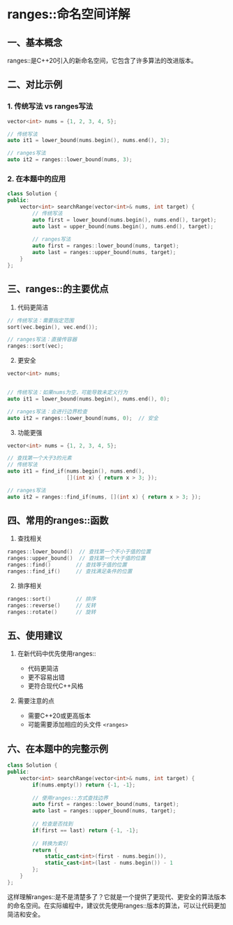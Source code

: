# ranges::命名空间详解

## 一、基本概念

ranges::是C++20引入的新命名空间，它包含了许多算法的改进版本。

## 二、对比示例

### 1. 传统写法 vs ranges写法
```cpp
vector<int> nums = {1, 2, 3, 4, 5};

// 传统写法
auto it1 = lower_bound(nums.begin(), nums.end(), 3);

// ranges写法
auto it2 = ranges::lower_bound(nums, 3);
```

### 2. 在本题中的应用
```cpp
class Solution {
public:
    vector<int> searchRange(vector<int>& nums, int target) {
        // 传统写法
        auto first = lower_bound(nums.begin(), nums.end(), target);
        auto last = upper_bound(nums.begin(), nums.end(), target);
        
        // ranges写法
        auto first = ranges::lower_bound(nums, target);
        auto last = ranges::upper_bound(nums, target);
    }
};
```

## 三、ranges::的主要优点

1. 代码更简洁
```cpp
// 传统写法：需要指定范围
sort(vec.begin(), vec.end());

// ranges写法：直接传容器
ranges::sort(vec);
```

2. 更安全
```cpp
vector<int> nums;


// 传统写法：如果nums为空，可能导致未定义行为
auto it1 = lower_bound(nums.begin(), nums.end(), 0);

// ranges写法：会进行边界检查
auto it2 = ranges::lower_bound(nums, 0);  // 安全
```

3. 功能更强
```cpp
vector<int> nums = {1, 2, 3, 4, 5};

// 查找第一个大于3的元素
// 传统写法
auto it1 = find_if(nums.begin(), nums.end(), 
                   [](int x) { return x > 3; });

// ranges写法
auto it2 = ranges::find_if(nums, [](int x) { return x > 3; });
```

## 四、常用的ranges::函数

1. 查找相关
```cpp
ranges::lower_bound()  // 查找第一个不小于值的位置
ranges::upper_bound()  // 查找第一个大于值的位置
ranges::find()        // 查找等于值的位置
ranges::find_if()     // 查找满足条件的位置
```

2. 排序相关
```cpp
ranges::sort()        // 排序
ranges::reverse()     // 反转
ranges::rotate()      // 旋转
```

## 五、使用建议

1. 在新代码中优先使用ranges::
   - 代码更简洁
   - 更不容易出错
   - 更符合现代C++风格

2. 需要注意的点
   - 需要C++20或更高版本
   - 可能需要添加相应的头文件 `<ranges>`

## 六、在本题中的完整示例

```cpp
class Solution {
public:
    vector<int> searchRange(vector<int>& nums, int target) {
        if(nums.empty()) return {-1, -1};
        
        // 使用ranges::方式查找边界
        auto first = ranges::lower_bound(nums, target);
        auto last = ranges::upper_bound(nums, target);
        
        // 检查是否找到
        if(first == last) return {-1, -1};
        
        // 转换为索引
        return {
            static_cast<int>(first - nums.begin()),
            static_cast<int>(last - nums.begin()) - 1
        };
    }
};
```

这样理解ranges::是不是清楚多了？它就是一个提供了更现代、更安全的算法版本的命名空间。在实际编程中，建议优先使用ranges::版本的算法，可以让代码更加简洁和安全。
